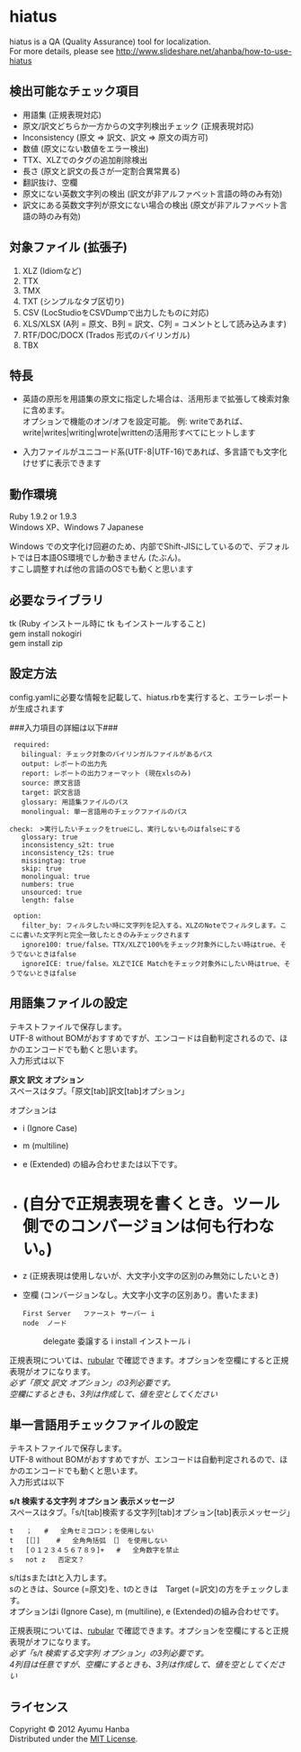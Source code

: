 hiatus
===========================
hiatus is a QA (Quality Assurance) tool for localization.  
For more details, please see http://www.slideshare.net/ahanba/how-to-use-hiatus

検出可能なチェック項目
------
+ 用語集 (正規表現対応)
+ 原文/訳文どちらか一方からの文字列検出チェック (正規表現対応)
+ Inconsistency (原文 => 訳文、訳文 => 原文の両方可)
+ 数値 (原文にない数値をエラー検出)
+ TTX、XLZでのタグの追加削除検出
+ 長さ (原文と訳文の長さが一定割合異常異る)
+ 翻訳抜け、空欄
+ 原文にない英数文字列の検出 (訳文が非アルファベット言語の時のみ有効)
+ 訳文にある英数文字列が原文にない場合の検出 (原文が非アルファベット言語の時のみ有効)

対象ファイル (拡張子)
------
1. XLZ (Idiomなど)
2. TTX
3. TMX
4. TXT (シンプルなタブ区切り)
5. CSV (LocStudioをCSVDumpで出力したものに対応)
6. XLS/XLSX (A列 = 原文、B列 = 訳文、C列 = コメントとして読み込みます)
7. RTF/DOC/DOCX (Trados 形式のバイリンガル)
8. TBX

特長
--------
+ 英語の原形を用語集の原文に指定した場合は、活用形まで拡張して検索対象に含めます。  
  オプションで機能のオン/オフを設定可能。
  例: writeであれば、write|writes|writing|wrote|writtenの活用形すべてにヒットします

+ 入力ファイルがユニコード系(UTF-8|UTF-16)であれば、多言語でも文字化けせずに表示できます

動作環境
--------
Ruby 1.9.2 or 1.9.3  
Windows XP、Windows 7 Japanese  

Windows での文字化け回避のため、内部でShift-JISにしているので、デフォルトでは日本語OS環境でしか動きません (たぶん)。  
すこし調整すれば他の言語のOSでも動くと思います  

必要なライブラリ
---------
tk (Ruby インストール時に tk もインストールすること)  
gem install nokogiri  
gem install zip  

設定方法
---------
config.yamlに必要な情報を記載して、hiatus.rbを実行すると、エラーレポートが生成されます

###入力項目の詳細は以下###

     required:  
       bilingual: チェック対象のバイリンガルファイルがあるパス  
       output: レポートの出力先  
       report: レポートの出力フォーマット (現在xlsのみ)  
       source: 原文言語  
       target: 訳文言語  
       glossary: 用語集ファイルのパス  
       monolingual: 単一言語用のチェックファイルのパス  

    check:　>実行したいチェックをtrueにし、実行しないものはfalseにする  
       glossary: true  
       inconsistency_s2t: true  
       inconsistency_t2s: true  
       missingtag: true  
       skip: true  
       monolingual: true  
       numbers: true  
       unsourced: true  
       length: false  
  
     option:  
       filter_by: フィルタしたい時に文字列を記入する。XLZのNoteでフィルタします。ここに書いた文字列と完全一致したときのみチェックされます  
       ignore100: true/false。TTX/XLZで100%をチェック対象外にしたい時はtrue、そうでないときはfalse  
       ignoreICE: true/false。XLZでICE Matchをチェック対象外にしたい時はtrue、そうでないときはfalse  

用語集ファイルの設定
------------
テキストファイルで保存します。  
UTF-8 without BOMがおすすめですが、エンコードは自動判定されるので、ほかのエンコードでも動くと思います。  
入力形式は以下

**原文	訳文	オプション**  
スペースはタブ。「原文[tab]訳文[tab]オプション」  

オプションは
+ i (Ignore Case)
+ m (multiline)
+ e (Extended)
の組み合わせまたは以下です。
+ # (自分で正規表現を書くとき。ツール側でのコンバージョンは何も行わない。)
+ z (正規表現は使用しないが、大文字小文字の区別のみ無効にしたいとき)
+ 空欄 (コンバージョンなし。大文字小文字の区別あり。書いたまま)

      First Server	 ファースト サーバー	i
      node	ノード
　　　　  delegate	委譲する	i
      install	インストール	i


正規表現については、[rubular](http://rubular.com/) で確認できます。オプションを空欄にすると正規表現がオフになります。  
*必ず「原文	訳文	オプション」の3列必要です。*  
*空欄にするときも、3列は作成して、値を空としてください*


単一言語用チェックファイルの設定
--------
テキストファイルで保存します。  
UTF-8 without BOMがおすすめですが、エンコードは自動判定されるので、ほかのエンコードでも動くと思います。  
入力形式は以下

**s/t	検索する文字列	オプション	表示メッセージ**  
スペースはタブ。「s/t[tab]検索する文字列[tab]オプション[tab]表示メッセージ」  

    t	；	#	全角セミコロン；を使用しない
    t	[［］]	#	全角角括弧 ［］ を使用しない
    t	[０１２３４５６７８９]+	#	全角数字を禁止
    s	not	z	否定文？

s/tはsまたはtと入力します。  
sのときは、Source (=原文)を、tのときは　Target (=訳文)の方をチェックします。  
オプションはi (Ignore Case), m (multiline), e (Extended)の組み合わせです。  

正規表現については、[rubular](http://rubular.com/) で確認できます。オプションを空欄にすると正規表現がオフになります。  
*必ず「s/t	検索する文字列	オプション」の3列必要です。*  
*4列目は任意ですが、空欄にするときも、3列は作成して、値を空としてください*

ライセンス
----------
Copyright &copy; 2012 Ayumu Hanba  
Distributed under the [MIT License][mit].

[MIT]: http://www.opensource.org/licenses/mit-license.php

